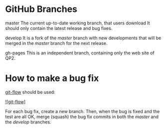 GitHub Branches
===============

master
  The current up-to-date working branch, that users download It should
  only contain the latest release and bug fixes.

develop
  It is a fork of the *master* branch with new developments that will be
  merged in the *master* branch for the next release.

gh-pages
  This is an independent branch, containing only the web site of QP2.


# How to make a bug fix

[git-flow](https://nvie.com/posts/a-successful-git-branching-model)
should be used:

[![git-flow]](https://nvie.com/img/git-model@2x.png)

For each bug fix, create a new branch. Then, when the bug is fixed and
the test are all OK, merge (squash) the bug fix commits in both the
*master* and the *develop* branches.


